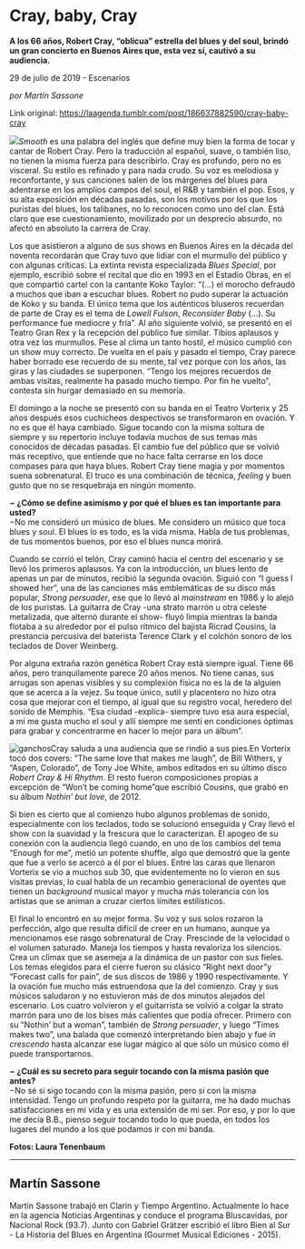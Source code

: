 # Cray, baby, Cray

**A los 66 años, Robert Cray, “oblicua” estrella del blues y del soul, brindó un gran concierto en Buenos Aires que, esta vez sí, cautivó a su audiencia.**

29 de julio de 2019 - Escenarios

_por Martín Sassone_

Link original: https://laagenda.tumblr.com/post/186637882590/cray-baby-cray

![](https://64.media.tumblr.com/d45727a30b2f92ceec2db0cb100e3513/b806a9bea6b04c0d-a1/s500x750/aa49041e21455a8be3a20bc5664ee4a930def000.jpg)*Smooth* es una palabra del inglés que define muy bien la forma de tocar y cantar de Robert Cray. Pero la traducción al español, suave, o también liso, no tienen la misma fuerza para describirlo. Cray es profundo, pero no es visceral. Su estilo es refinado y para nada crudo. Su voz es melodiosa y reconfortante, y sus canciones salen de los márgenes del blues para adentrarse en los amplios campos del soul, el R&B y también el pop. Esos, y su alta exposición en décadas pasadas, son los motivos por los que los puristas del blues, los talibanes, no lo reconocen como uno del clan. Está claro que ese cuestionamiento, movilizado por un desprecio absurdo, no afectó en absoluto la carrera de Cray. 

Los que asistieron a alguno de sus shows en Buenos Aires en la década del noventa recordarán que Cray tuvo que lidiar con el murmullo del público y con algunas críticas. La extinta revista especializada *Blues Special*, por ejemplo, escribió sobre el recital que dio en 1993 en el Estadio Obras, en el que compartió cartel con la cantante Koko Taylor: “(…) el morocho defraudó a muchos que iban a escuchar blues. Robert no pudo superar la actuación de Koko y su banda. El único tema que los auténticos bluseros recuerdan de parte de Cray es el tema de *Lowell Fulson*, *Reconsider Baby* (…). Su performance fue mediocre y fría”. Al año siguiente volvió, se presentó en el Teatro Gran Rex y la recepción del público fue similar.  Tibios aplausos y otra vez los murmullos. Pese al clima un tanto hostil, el músico cumplió con un show muy correcto. De vuelta en el país y pasado el tiempo, Cray parece haber borrado ese recuerdo de su mente, tal vez porque con los años, las giras y las ciudades se superponen. “Tengo los mejores recuerdos de ambas visitas, realmente ha pasado mucho tiempo. Por fin he vuelto”, contesta sin hurgar demasiado en su memoria.

El domingo a la noche se presentó con su banda en el Teatro Vorterix y 25 años después esos cuchicheos despectivos se transformaron en ovación. Y no es que él haya cambiado. Sigue tocando con la misma soltura de siempre y su repertorio incluye todavía muchos de sus temas más conocidos de décadas pasadas. El cambio fue del público que se volvió más receptivo, que entiende que no hace falta cerrarse en los doce compases para que haya blues. Robert Cray tiene magia y por momentos suena sobrenatural. El truco es una combinación de técnica, *feeling* y buen gusto que no se resquebraja en ningún momento.

**− ¿Cómo se define asimismo y por qué el blues es tan importante para usted?**  
−No me consideró un músico de blues. Me considero un músico que toca blues y soul. El blues lo es todo, es la vida misma. Habla de tus problemas, de tus momentos buenos, por eso el blues nunca morirá.

Cuando se corrió el telón, Cray caminó hacia el centro del escenario y se llevó los primeros aplausos. Ya con la introducción, un blues lento de apenas un par de minutos, recibió la segunda ovación. Siguió con “I guess I showed her”, una de las canciones más emblemáticas de su disco más popular, *Strong persuader*, ese que lo llevó al *mainstream* en 1986 y lo alejó de los puristas. La guitarra de Cray -una strato marrón u otra celeste metalizada, que alternó durante el show- fluyó limpia mientras la banda flotaba a su alrededor por el pulso rítmico del bajista Ricrad Cousins, la prestancia percusiva del baterista Terence Clark y el colchón sonoro de los teclados de Dover Weinberg.

Por alguna extraña razón genética Robert Cray está siempre igual. Tiene 66 años, pero tranquilamente parece 20 años menos. No tiene canas, sus arrugas son apenas visibles y su complexión física no es la de la alguien que se acerca a la vejez. Su toque único, sutil y placentero no hizo otra cosa que mejorar con el tiempo, al igual que su registro vocal, heredero del sonido de Memphis.  “Esa ciudad -explica- siempre tuvo esa aura especial, a mí me gusta mucho el soul y allí siempre me sentí en condiciones óptimas para grabar y concentrarme en hacer lo mejor para un álbum”.

![ganchos](https://64.media.tumblr.com/26bc83c9819f5e3c661f763eb6a3da9c/b806a9bea6b04c0d-89/s500x750/4ae43406d73b7287a3548f6644be300022301153.jpg)Cray saluda a una audiencia que se rindió a sus pies.En Vorterix tocó dos covers: “The same love that makes me laugh”, de Bill Withers, y “Aspen, Colorado”, de Tony Joe White, ambos editados en su último disco *Robert Cray & Hi Rhythm*. El resto fueron composiciones propias a excepción de “Won’t be coming home”que escribió Cousins, que grabó en su álbum *Nothin’ but love*, de 2012. 

Si bien es cierto que al comienzo hubo algunos problemas de sonido, especialmente con los teclados, todo se solucionó enseguida y Cray llevó el show con la suavidad y la frescura que lo caracterizan. El apogeo de su conexión con la audiencia llegó cuando, en uno de los cambios del tema “Enough for me”, metió un potente shuffle, algo que demostró que la gente que fue a verlo se acercó a él por el blues. Entre las caras que llenaron Vorterix se vio a muchos sub 30, que evidentemente no lo vieron en sus visitas previas, lo cual habla de un recambio generacional de oyentes que tienen un *background* musical mayor y mucha más tolerancia con los artistas que se animan a cruzar ciertos límites estilísticos. 

El final lo encontró en su mejor forma. Su voz y sus solos rozaron la perfección, algo que resulta difícil de creer en un humano, aunque ya mencionamos ese rasgo sobrenatural de Cray. Prescinde de la velocidad o el volumen saturado. Maneja los tiempos y hasta revaloriza los silencios. Crea un clímax que se asemeja a la dinámica de un pastor con sus fieles. Los temas elegidos para el cierre fueron su clásico “Right next door”y “Forecast calls for pain”, de sus discos de 1986 y 1990 respectivamente. Y la ovación fue mucho más estruendosa que la del comienzo. Cray y sus músicos saludaron y no estuvieron más de dos minutos alejados del escenario. Los cuatro volvieron y el guitarrista se volvió a colgar la strato marrón para uno de los bises más calientes que podía ofrecer. Primero con su “Nothin’ but a woman”, también de *Strong persuader*, y luego “Times makes two”, una balada que comenzó interpretando bien abajo y fue *in crescendo* hasta alcanzar ese lugar mágico al que sólo un músico como él puede transportarnos. 

**− ¿Cuál es su secreto para seguir tocando con la misma pasión que antes?**  
−No sé si sigo tocando con la misma pasión, pero si con la misma intensidad. Tengo un profundo respeto por la guitarra, me ha dado muchas satisfacciones en mi vida y es una extensión de mi ser. Por eso, y por lo que me decía B.B., pienso seguir tocando todo lo que pueda, en todos los lugares del mundo a los que podamos ir con mi banda.

**Fotos: Laura Tenenbaum** 



---

Martín Sassone
--------------

 Martín Sassone trabajó en Clarín y Tiempo Argentino. Actualmente lo hace en la agencia Noticias Argentinas y conduce el programa Bluscavidas, por Nacional Rock (93.7). Junto con Gabriel Grätzer escribió el libro Bien al Sur - La Historia del Blues en Argentina (Gourmet Musical Ediciones - 2015). 

